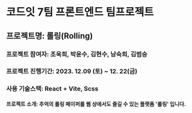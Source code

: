 # 코드잇 7팀 프론트엔드 팀프로젝트

## 프로젝트명: 롤링(Rolling)

### 프로젝트 참여자: 조욱희, 박윤수, 김현수, 남숙희, 김범승

### 프로젝트 진행기간: 2023. 12.09 (토) ~ 12. 22(금)

### 사용 기술스택: React + Vite, Scss

#### 프로젝트 소개: 추억의 롤링 페이퍼를 웹 상에서도 즐길 수 있는 플랫폼 '롤링' 입니다.
